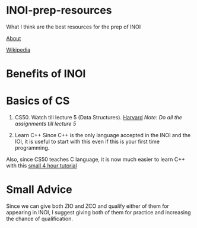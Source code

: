 # INOI-prep-resources
What I think are the best resources for the prep of INOI

[About](https://www.iarcs.org.in/inoi/)

[Wikipedia](https://en.m.wikipedia.org/wiki/Indian_Computing_Olympiad)


# Benefits of INOI
 
# Basics of CS
1. CS50. Watch till lecture 5 (Data Structures). [Harvard](https://pll.harvard.edu/course/cs50-introduction-computer-science)
*Note: Do all the assignments till lecture 5*

2. Learn C++
Since C++ is the only language accepted in the INOI and the IOI, it is useful to start with this even if this is your first time programming.

Also, since CS50 teaches C language, it is now much easier to learn C++ with this [small 4 hour tutorial](
https://www.youtube.com/watch?v=vLnPwxZdW4Y)


# Small Advice
Since we can give both ZIO and ZCO and qualify either of them for appearing in INOI,
I suggest giving both of them for practice and increasing the chance of qualification.


